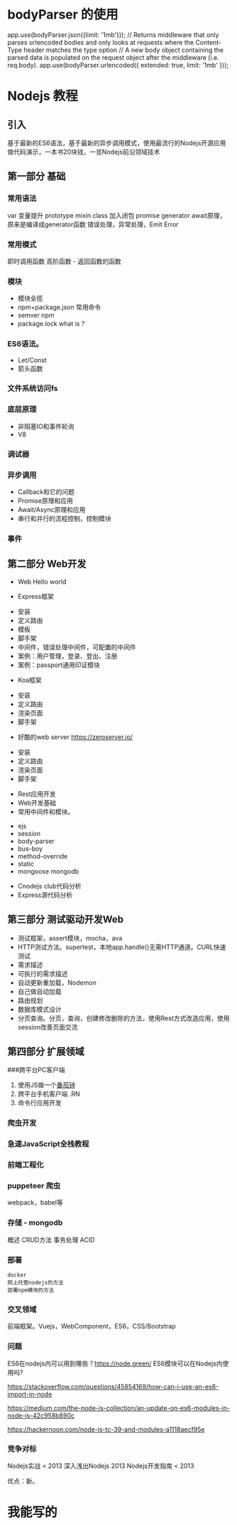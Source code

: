 

# bodyParser 的使用

app.use(bodyParser.json({limit: '1mb'}));
// Returns middleware that only parses urlencoded bodies and only looks at requests where the Content-Type header matches the type option
// A new body object containing the parsed data is populated on the request object after the middleware (i.e. req.body). 
app.use(bodyParser.urlencoded({ extended: true, limit: '1mb' }));


# Nodejs 教程

## 引入

基于最新的ES6语法，基于最新的异步调用模式，使用最流行的Nodejs开源应用做代码演示，一本书20块钱，一览Nodejs前沿领域技术

## 第一部分 基础

### 常用语法

var 变量提升
prototype
mixin
class
加入闭包
promise
generator
await原理，原来是编译成generator函数
错误处理，异常处理，Emit Error


### 常用模式

即时调用函数
高阶函数 - 返回函数的函数

### 模块

* 模块全揽
* npm+package.json 常用命令 
* semver npm 
* package.lock what is？

### ES6语法。

* Let/Const
* 箭头函数

### 文件系统访问fs

### 底层原理

* 非阻塞IO和事件轮询
* V8

### 调试器

### 异步调用

* Callback和它的问题
* Promise原理和应用
* Await/Async原理和应用
* 串行和并行的流程控制，控制模块

### 事件

## 第二部分 Web开发

* Web Hello world
   
* Express框架

- 安装
- 定义路由
- 模板
- 脚手架
- 中间件，错误处理中间件，可配置的中间件
- 案例：用户管理，登录、登出、注册
- 案例：passport通用印证模块

* Koa框架

- 安装
- 定义路由
- 渲染页面
- 脚手架

* 好酷的web server https://zeroserver.io/

- 安装
- 定义路由
- 渲染页面
- 脚手架

* Rest应用开发
* Web开发基础
* 常用中间件和模块。

- ejs
- session
- body-parser
- bus-boy
- method-override
- static
- mongoose mongodb
* Cnodejs club代码分析
* Express源代码分析

## 第三部分 测试驱动开发Web

* 测试框架，assert模块，mocha，ava
* HTTP测试方法。supertest，本地app.handle()无需HTTP通道。CURL快速测试
* 需求描述
* 可执行的需求描述
* 自动更新重加载，Nodemon
* 自己做自动加载
* 路由规划
* 数据库模式设计
* 分页查询。分页，查询，创建修改删除的方法，使用Rest方式改造应用，使用session改善页面交流

## 第四部分 扩展领域

###跨平台PC客户端

1. 使用JS做一个[番茄钟](https://itunes.apple.com/cn/app/focus-timer/id880565132?mt=12)
2. 跨平台手机客户端 .RN
3. 命令行应用开发

### 爬虫开发

### 急速JavaScript全栈教程
### 前端工程化
### puppeteer 爬虫


webpack，babel等

### 存储 - mongodb

概述
CRUD方法
事务处理 ACID


### 部署

    docker
    网上托管nodejs的方法
    部署npm模块的方法
### 交叉领域

前端框架。Vuejs，WebComponent，ES6，CSS/Bootstrap

### 问题

ES6在nodejs内可以用到哪些？https://node.green/
ES6模块可以在Nodejs内使用吗?

https://stackoverflow.com/questions/45854169/how-can-i-use-an-es6-import-in-node

https://medium.com/the-node-js-collection/an-update-on-es6-modules-in-node-js-42c958b890c

https://hackernoon.com/node-js-tc-39-and-modules-a1118aecf95e

### 竞争对标

Nodejs实战	< 2013
深入浅出Nodejs 2013
Nodejs开发指南 < 2013

优点：新。

# 我能写的

    


